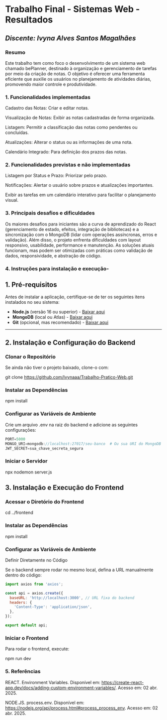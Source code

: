 # **Trabalho Final - Sistemas Web - Resultados**

## *Discente: Ivyna Alves Santos Magalhães*

<!-- Este documento tem como objetivo apresentar o projeto desenvolvido, considerando o que foi definido na proposta e o produto final. -->

### Resumo

  Este trabalho tem como foco o desenvolvimento de um sistema web chamado bePlanner, destinado à organização e gerenciamento de tarefas por meio da criação de notas. 
  O objetivo é oferecer uma ferramenta eficiente que auxilie os usuários no planejamento de atividades diárias, promovendo maior controle e produtividade.

### 1. Funcionalidades implementadas

Cadastro das Notas: Criar e editar notas.

Visualização de Notas: Exibir as notas cadastradas de forma organizada.

Listagem: Permitir a classificação das notas como pendentes ou concluídas.

Atualizações: Alterar o status ou as informações de uma nota.

Calendário Integrado: Para definição dos prazos das notas.
  
### 2. Funcionalidades previstas e não implementadas

Listagem por Status e Prazo: Priorizar pelo prazo.

Notificações: Alertar o usuário sobre prazos e atualizações importantes.

Exibir as tarefas em um calendário interativo para facilitar o planejamento visual.

### 3. Principais desafios e dificuldades

Os maiores desafios para iniciantes são a curva de aprendizado do React (gerenciamento de estado, efeitos, integração de bibliotecas) e a sincronização com o MongoDB (lidar com operações assíncronas, erros e validação). 
Além disso, o projeto enfrenta dificuldades com layout responsivo, usabilidade, performance e manutenção. As soluções atuais funcionam, mas podem ser otimizadas com práticas como validação de dados, responsividade, e abstração de código.


### 4. Instruções para instalação e execução-

## 1. Pré-requisitos
Antes de instalar a aplicação, certifique-se de ter os seguintes itens instalados no seu sistema:

- **Node.js** (versão 16 ou superior) - [Baixar aqui](https://nodejs.org/)
- **MongoDB** (local ou Atlas) - [Baixar aqui](https://www.mongodb.com/try/download/community)
- **Git** (opcional, mas recomendado) - [Baixar aqui](https://git-scm.com/)

---

## 2. Instalação e Configuração do Backend

### **Clonar o Repositório**
Se ainda não tiver o projeto baixado, clone-o com:

git clone https://github.com/Ivynaaa/Trabalho-Pratico-Web.git

### **Instalar as Dependências**

npm install

### **Configurar as Variáveis de Ambiente**

Crie um arquivo .env na raiz do backend e adicione as seguintes configurações:

```js
PORT=5000
MONGO_URI=mongodb://localhost:27017/seu-banco  # Ou sua URI do MongoDB Atlas
JWT_SECRET=sua_chave_secreta_segura
```
### **Iniciar o Servidor**

npx nodemon server.js

## 3. Instalação e Execução do Frontend

### **Acessar o Diretório do Frontend**

cd ../frontend

### **Instalar as Dependências**

npm install

### **Configurar as Variáveis de Ambiente**

Definir Diretamente no Código  

Se o backend sempre rodar no mesmo local, defina a URL manualmente dentro do código:

```js
import axios from 'axios';

const api = axios.create({
  baseURL: 'http://localhost:3000', // URL fixa do backend
  headers: {
    'Content-Type': 'application/json',
  },
});

export default api;
```

### **Iniciar o Frontend**

Para rodar o frontend, execute:

npm run dev

### 5. Referências

REACT. Environment Variables. Disponível em: https://create-react-app.dev/docs/adding-custom-environment-variables/. Acesso em: 02 abr. 2025.

NODE.JS. process.env. Disponível em: https://nodejs.org/api/process.html#process_process_env. Acesso em: 02 abr. 2025.
